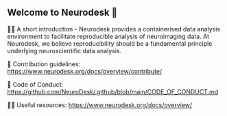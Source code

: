 ## Welcome to Neurodesk 👋

🙋‍♀️ A short introduction - Neurodesk provides a containerised data analysis environment to facilitate reproducible analysis of neuroimaging data. At Neurodesk, we believe reproducibility should be a fundamental principle underlying neuroscientific data analysis.

🌈 Contribution guidelines: https://www.neurodesk.org/docs/overview/contribute/

📝 Code of Conduct: https://github.com/NeuroDesk/.github/blob/main/CODE_OF_CONDUCT.md

👩‍💻 Useful resources: https://www.neurodesk.org/docs/overview/
